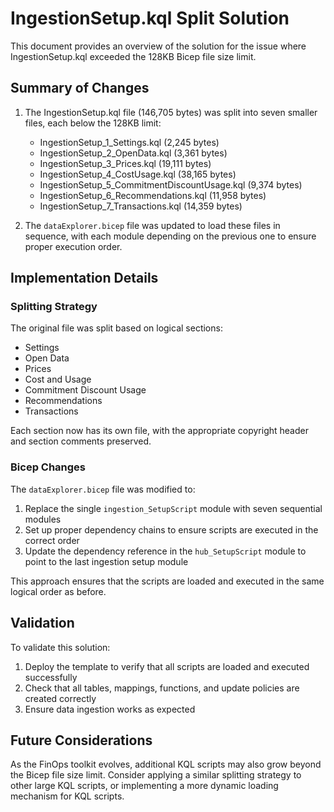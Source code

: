 # IngestionSetup.kql Split Solution

This document provides an overview of the solution for the issue where IngestionSetup.kql exceeded the 128KB Bicep file size limit.

## Summary of Changes

1. The IngestionSetup.kql file (146,705 bytes) was split into seven smaller files, each below the 128KB limit:
   - IngestionSetup_1_Settings.kql (2,245 bytes)
   - IngestionSetup_2_OpenData.kql (3,361 bytes)
   - IngestionSetup_3_Prices.kql (19,111 bytes)
   - IngestionSetup_4_CostUsage.kql (38,165 bytes)
   - IngestionSetup_5_CommitmentDiscountUsage.kql (9,374 bytes)
   - IngestionSetup_6_Recommendations.kql (11,958 bytes)
   - IngestionSetup_7_Transactions.kql (14,359 bytes)

2. The `dataExplorer.bicep` file was updated to load these files in sequence, with each module depending on the previous one to ensure proper execution order.

## Implementation Details

### Splitting Strategy

The original file was split based on logical sections:
- Settings
- Open Data
- Prices
- Cost and Usage
- Commitment Discount Usage
- Recommendations
- Transactions

Each section now has its own file, with the appropriate copyright header and section comments preserved.

### Bicep Changes

The `dataExplorer.bicep` file was modified to:
1. Replace the single `ingestion_SetupScript` module with seven sequential modules
2. Set up proper dependency chains to ensure scripts are executed in the correct order
3. Update the dependency reference in the `hub_SetupScript` module to point to the last ingestion setup module

This approach ensures that the scripts are loaded and executed in the same logical order as before.

## Validation

To validate this solution:
1. Deploy the template to verify that all scripts are loaded and executed successfully
2. Check that all tables, mappings, functions, and update policies are created correctly
3. Ensure data ingestion works as expected

## Future Considerations

As the FinOps toolkit evolves, additional KQL scripts may also grow beyond the Bicep file size limit. Consider applying a similar splitting strategy to other large KQL scripts, or implementing a more dynamic loading mechanism for KQL scripts.